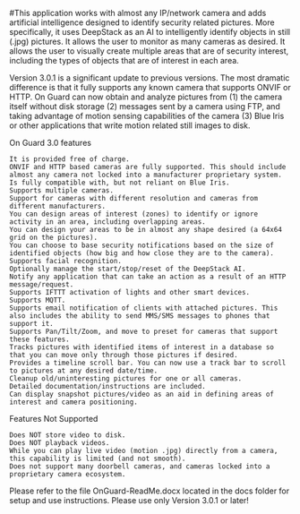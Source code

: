 #This application works with almost any IP/network camera and adds artificial intelligence designed to identify security related pictures. More specifically, it uses DeepStack as an AI to intelligently identify objects in still (.jpg) pictures. It allows the user to monitor as many cameras as desired. It allows the user to visually create multiple areas that are of security interest, including the types of objects that are of interest in each area.

Version 3.0.1 is a significant update to previous versions. The most dramatic difference is that it fully supports any known camera that supports ONVIF or HTTP. On Guard can now obtain and analyze pictures from (1) the camera itself without disk storage (2) messages sent by a camera using FTP, and taking advantage of motion sensing capabilities of the camera (3) Blue Iris or other applications that write motion related still images to disk.

On Guard 3.0 features

    It is provided free of charge.
    ONVIF and HTTP based cameras are fully supported. This should include almost any camera not locked into a manufacturer proprietary system.
    Is fully compatible with, but not reliant on Blue Iris.
    Supports multiple cameras.
    Support for cameras with different resolution and cameras from different manufacturers.
    You can design areas of interest (zones) to identify or ignore activity in an area, including overlapping areas.
    You can design your areas to be in almost any shape desired (a 64x64 grid on the pictures).
    You can choose to base security notifications based on the size of identified objects (how big and how close they are to the camera).
    Supports facial recognition.
    Optionally manage the start/stop/reset of the DeepStack AI.
    Notify any application that can take an action as a result of an HTTP message/request.
    Supports IFTTT activation of lights and other smart devices.
    Supports MQTT.
    Supports email notification of clients with attached pictures. This also includes the ability to send MMS/SMS messages to phones that support it.
    Supports Pan/Tilt/Zoom, and move to preset for cameras that support these features.
    Tracks pictures with identified items of interest in a database so that you can move only through those pictures if desired.
    Provides a timeline scroll bar. You can now use a track bar to scroll to pictures at any desired date/time.
    Cleanup old/uninteresting pictures for one or all cameras.
    Detailed documentation/instructions are included.
    Can display snapshot pictures/video as an aid in defining areas of interest and camera positioning.

Features Not Supported

    Does NOT store video to disk.
    Does NOT playback videos.
    While you can play live video (motion .jpg) directly from a camera, this capability is limited (and not smooth).
    Does not support many doorbell cameras, and cameras locked into a proprietary camera ecosystem.

Please refer to the file OnGuard-ReadMe.docx located in the docs folder for setup and use instructions.
Please use only Version 3.0.1 or later!
